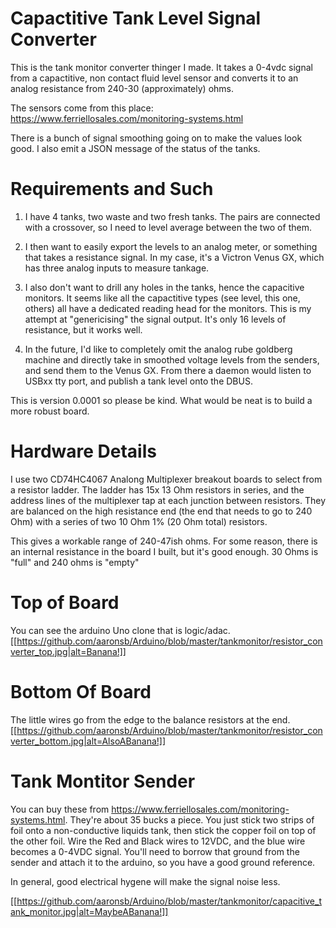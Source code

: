 # Capactitive Tank Level Signal Converter

This is the tank monitor converter thinger I made. It takes a 0-4vdc signal from a capactitive, non contact fluid level sensor and converts it to an analog resistance from 240-30 (approximately) ohms.

The sensors come from this place:
https://www.ferriellosales.com/monitoring-systems.html

There is a bunch of signal smoothing going on to make the values look good. I also emit a JSON message of the status of the tanks.

# Requirements and Such

1. I have 4 tanks, two waste and two fresh tanks. The pairs are connected with a crossover, so I need to level average between the two of them.

2. I then want to easily export the levels to an analog meter, or something that takes a resistance signal. In my case, it's a Victron Venus GX, which has three analog inputs to measure tankage.

3. I also don't want to drill any holes in the tanks, hence the capacitive monitors. It seems like all the capactitive types (see level, this one, others) all have a dedicated reading head for the monitors. This is my attempt at "genericising" the signal output. It's only 16 levels of resistance, but it works well.

4. In the future, I'd like to completely omit the analog rube goldberg machine and directly take in smoothed voltage levels from the senders, and send them to the Venus GX. From there a daemon would listen to USBxx tty port, and publish a tank level onto the DBUS.

This is version 0.0001 so please be kind. What would be neat is to build a more robust board.

# Hardware Details
I use two CD74HC4067 Analong Multiplexer breakout boards to select from a resistor ladder. The ladder has 15x 13 Ohm resistors in series, and the address lines of the multiplexer tap at each junction between resistors. They are balanced on the high resistance end (the end that needs to go to 240 Ohm) with a series of two 10 Ohm 1% (20 Ohm total) resistors.

This gives a workable range of 240-47ish ohms. For some reason, there is an internal resistance in the board I built, but it's good enough. 30 Ohms is "full" and 240 ohms is "empty"

# Top of Board
You can see the arduino Uno clone that is logic/adac.
[[https://github.com/aaronsb/Arduino/blob/master/tankmonitor/resistor_converter_top.jpg|alt=Banana!]]

# Bottom Of Board
The little wires go from the edge to the balance resistors at the end.
[[https://github.com/aaronsb/Arduino/blob/master/tankmonitor/resistor_converter_bottom.jpg|alt=AlsoABanana!]]

# Tank Montitor Sender
You can buy these from https://www.ferriellosales.com/monitoring-systems.html. They're about 35 bucks a piece. You just stick two strips of foil onto a non-conductive liquids tank, then stick the copper foil on top of the other foil. Wire the Red and Black wires to 12VDC, and the blue wire becomes a 0-4VDC signal. You'll need to borrow that ground from the sender and attach it to the arduino, so you have a good ground reference.

In general, good electrical hygene will make the signal noise less.

[[https://github.com/aaronsb/Arduino/blob/master/tankmonitor/capacitive_tank_monitor.jpg|alt=MaybeABanana!]]
